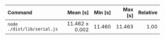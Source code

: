 | Command | Mean [s] | Min [s] | Max [s] | Relative |
|:---|---:|---:|---:|---:|
| `node ./dist/lib/serial.js` | 11.462 ± 0.002 | 11.460 | 11.463 | 1.00 |
